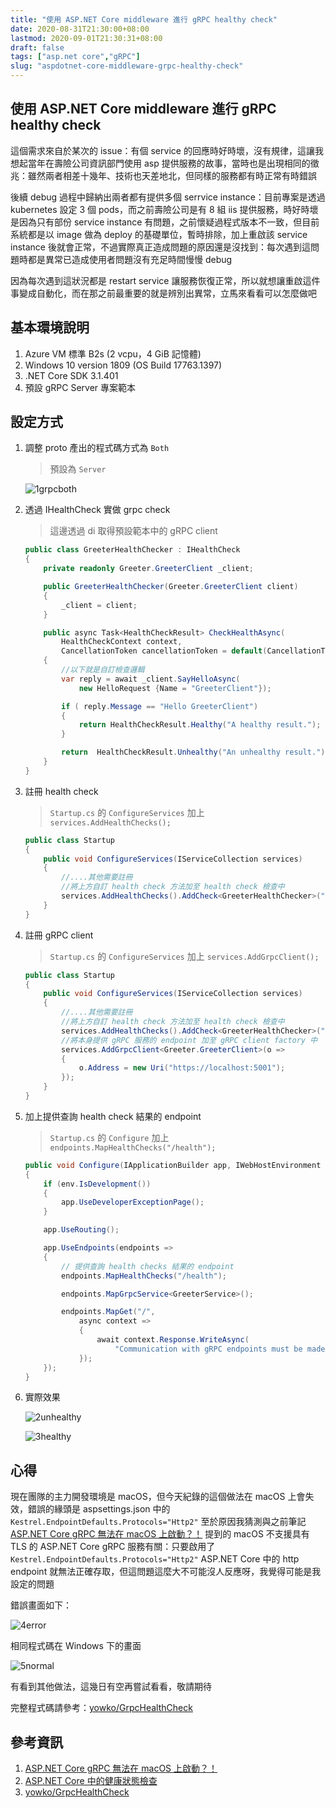 ```yaml
---
title: "使用 ASP.NET Core middleware 進行 gRPC healthy check"
date: 2020-08-31T21:30:00+08:00
lastmod: 2020-09-01T21:30:31+08:00
draft: false
tags: ["asp.net core","gRPC"]
slug: "aspdotnet-core-middleware-grpc-healthy-check"
---
```


## 使用 ASP.NET Core middleware 進行 gRPC healthy check

這個需求來自於某次的 issue：有個 service 的回應時好時壞，沒有規律，這讓我想起當年在壽險公司資訊部門使用 asp 提供服務的故事，當時也是出現相同的徵兆：雖然兩者相差十幾年、技術也天差地北，但同樣的服務都有時正常有時錯誤

後續 debug 過程中歸納出兩者都有提供多個 serrvice instance：目前專案是透過 kubernetes 設定 3 個 pods，而之前壽險公司是有 8 組 iis 提供服務，時好時壞是因為只有部份 service instance 有問題，之前懷疑過程式版本不一致，但目前系統都是以 image 做為 deploy 的基礎單位，暫時排除，加上重啟該 service instance 後就會正常，不過實際真正造成問題的原因還是沒找到：每次遇到這問題時都是異常已造成使用者問題沒有充足時間慢慢 debug

因為每次遇到這狀況都是 restart service 讓服務恢復正常，所以就想讓重啟這件事變成自動化，而在那之前最重要的就是辨別出異常，立馬來看看可以怎麼做吧

## 基本環境說明

1. Azure VM 標準 B2s (2 vcpu，4 GiB 記憶體)
2. Windows 10 version 1809 (OS Build 17763.1397)
3. .NET Core SDK 3.1.401
4. 預設 gRPC Server 專案範本

## 設定方式

1. 調整 proto 產出的程式碼方式為 `Both`

    > 預設為 `Server`

    ![1grpcboth](https://user-images.githubusercontent.com/3851540/91734988-40c2d980-ebde-11ea-8964-c35f653075f3.png)

2. 透過 IHealthCheck 實做 grpc check

    > 這邊透過 di 取得預設範本中的 gRPC client

    ```cs
    public class GreeterHealthChecker : IHealthCheck
    {
        private readonly Greeter.GreeterClient _client;

        public GreeterHealthChecker(Greeter.GreeterClient client)
        {
            _client = client;
        }

        public async Task<HealthCheckResult> CheckHealthAsync(
            HealthCheckContext context,
            CancellationToken cancellationToken = default(CancellationToken))
        {
            //以下就是自訂檢查邏輯
            var reply = await _client.SayHelloAsync(
                new HelloRequest {Name = "GreeterClient"});

            if ( reply.Message == "Hello GreeterClient")
            {
                return HealthCheckResult.Healthy("A healthy result.");
            }

            return  HealthCheckResult.Unhealthy("An unhealthy result.");
        }
    }
    ```

3. 註冊 health check

    > `Startup.cs` 的 `ConfigureServices` 加上 `services.AddHealthChecks();`

    ```cs
    public class Startup
    {
        public void ConfigureServices(IServiceCollection services)
        {
            //....其他需要註冊
            //將上方自訂 health check 方法加至 health check 檢查中
            services.AddHealthChecks().AddCheck<GreeterHealthChecker>("GRPC_health_check");
        }
    }
    ```

4. 註冊 gRPC client

    > `Startup.cs` 的 `ConfigureServices` 加上 `services.AddGrpcClient();`

    ```cs
    public class Startup
    {
        public void ConfigureServices(IServiceCollection services)
        {
            //....其他需要註冊
            //將上方自訂 health check 方法加至 health check 檢查中
            services.AddHealthChecks().AddCheck<GreeterHealthChecker>("GRPC_health_check");
            //將本身提供 gRPC 服務的 endpoint 加至 gRPC client factory 中
            services.AddGrpcClient<Greeter.GreeterClient>(o =>
            {
                o.Address = new Uri("https://localhost:5001");
            });
        }
    }
    ```

5. 加上提供查詢 health check 結果的 endpoint

    > `Startup.cs` 的 `Configure` 加上 `endpoints.MapHealthChecks("/health");`

    ```cs
    public void Configure(IApplicationBuilder app, IWebHostEnvironment env)
    {
        if (env.IsDevelopment())
        {
            app.UseDeveloperExceptionPage();
        }

        app.UseRouting();

        app.UseEndpoints(endpoints =>
        {
            // 提供查詢 health checks 結果的 endpoint
            endpoints.MapHealthChecks("/health");

            endpoints.MapGrpcService<GreeterService>();

            endpoints.MapGet("/",
                async context =>
                {
                    await context.Response.WriteAsync(
                        "Communication with gRPC endpoints must be made through a gRPC client. To learn how to create a client, visit: https://go.microsoft.com/fwlink/?linkid=2086909");
                });
        });
    }
    ```

6. 實際效果

    ![2unhealthy](https://user-images.githubusercontent.com/3851540/91734999-43253380-ebde-11ea-9362-7f18a6ce659d.png)

    ![3healthy](https://user-images.githubusercontent.com/3851540/91735000-43bdca00-ebde-11ea-96d3-0363fb334ccc.png)

## 心得

現在團隊的主力開發環境是 macOS，但今天紀錄的這個做法在 macOS 上會失效，錯誤的緣頭是 aspsettings.json 中的 `Kestrel.EndpointDefaults.Protocols="Http2"` 至於原因我猜測與之前筆記 [ASP.NET Core gRPC 無法在 macOS 上啟動？！](https://blog.yowko.com/aspdotnet-core-grpc-macos/) 提到的 macOS 不支援具有 TLS 的 ASP.NET Core gRPC 服務有關：只要啟用了 `Kestrel.EndpointDefaults.Protocols="Http2"` ASP.NET Core 中的 http endpoint 就無法正確存取，但這問題這麼大不可能沒人反應呀，我覺得可能是我設定的問題

錯誤畫面如下：

![4error](https://user-images.githubusercontent.com/3851540/91735002-43bdca00-ebde-11ea-93d5-3b6dce66ed2e.png)

相同程式碼在 Windows 下的畫面

![5normal](https://user-images.githubusercontent.com/3851540/91735005-44566080-ebde-11ea-8f6b-e6ccddb430d1.png)

有看到其他做法，這幾日有空再嘗試看看，敬請期待

完整程式碼請參考：[yowko/GrpcHealthCheck](https://github.com/yowko/GrpcHealthCheck)

## 參考資訊

1. [ASP.NET Core gRPC 無法在 macOS 上啟動？！](https://blog.yowko.com/aspdotnet-core-grpc-macos/)
2. [ASP.NET Core 中的健康狀態檢查](https://docs.microsoft.com/zh-tw/aspnet/core/host-and-deploy/health-checks?WT.mc_id=DOP-MVP-5002594)
3. [yowko/GrpcHealthCheck](https://github.com/yowko/GrpcHealthCheck)

